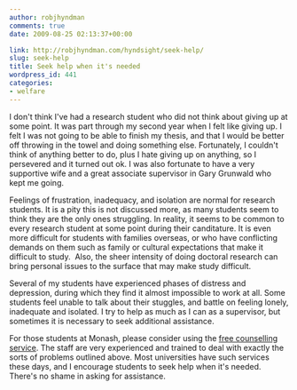 ```yaml
---
author: robjhyndman
comments: true
date: 2009-08-25 02:13:37+00:00

link: http://robjhyndman.com/hyndsight/seek-help/
slug: seek-help
title: Seek help when it's needed
wordpress_id: 441
categories:
- welfare
---
```


I don't think I've had a research student who did not think about giving up at some point. It was part through my second year when I felt like giving up. I felt I was not going to be able to finish my thesis, and that I would be better off throwing in the towel and doing something else. Fortunately, I couldn't think of anything better to do, plus I hate giving up on anything, so I persevered and it turned out ok. I was also fortunate to have a very supportive wife and a great associate supervisor in Gary Grunwald who kept me going.

Feelings of frustration, inadequacy, and isolation are normal for research students. It is a pity this is not discussed more, as many students seem to think they are the only ones struggling. In reality, it seems to be common to every research student at some point during their canditature. It is even more difficult for students with families overseas, or who have conflicting demands on them such as family or cultural expectations that make it difficult to study.  Also, the sheer intensity of doing doctoral research can bring personal issues to the surface that may make study difficult.

Several of my students have experienced phases of distress and depression, during which they find it almost impossible to work at all. Some students feel unable to talk about their stuggles, and battle on feeling lonely, inadequate and isolated. I try to help as much as I can as a supervisor, but sometimes it is necessary to seek additional assistance.

For those students at Monash, please consider using the [free counselling service](http://www.adm.monash.edu.au/community-services/counselling/clayton/). The staff are very experienced and trained to deal with exactly the sorts of problems outlined above. Most universities have such services these days, and I encourage students to seek help when it's needed. There's no shame in asking for assistance.
